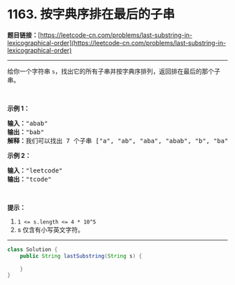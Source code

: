 # 1163. 按字典序排在最后的子串

**题目链接：**[https://leetcode-cn.com/problems/last-substring-in-lexicographical-order](https://leetcode-cn.com/problems/last-substring-in-lexicographical-order)

---

<div class="content__1Y2H">
 <div class="notranslate">
  <p>给你一个字符串&nbsp;<code>s</code>，找出它的所有子串并按字典序排列，返回排在最后的那个子串。</p> 
  <p>&nbsp;</p> 
  <p><strong>示例 1：</strong></p> 
  <pre class="language-text"><strong>输入：</strong>"abab"
<strong>输出：</strong>"bab"
<strong>解释：</strong>我们可以找出 7 个子串 ["a", "ab", "aba", "abab", "b", "ba", "bab"]。按字典序排在最后的子串是 "bab"。
</pre> 
  <p><strong>示例&nbsp;2：</strong></p> 
  <pre class="language-text"><strong>输入：</strong>"leetcode"
<strong>输出：</strong>"tcode"
</pre> 
  <p>&nbsp;</p> 
  <p><strong>提示：</strong></p> 
  <ol> 
   <li><code>1 &lt;= s.length &lt;= 4 * 10^5</code></li> 
   <li>s 仅含有小写英文字符。</li> 
  </ol> 
 </div>
</div>

---

```java
class Solution {
    public String lastSubstring(String s) {
        
    }
}
```